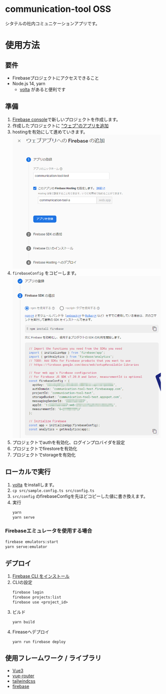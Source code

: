 # communication-tool OSS
シタテルの社内コミュニケーションアプリです。

# 使用方法

## 要件
- Firebaseプロジェクトにアクセスできること
- Node.js 14, yarn
  - [volta](https://volta.sh/) があると便利です

## 準備
1. [Firebase console](https://console.firebase.google.com/)で新しいプロジェクトを作成します。
1. 作成したプロジェクトに ["ウェブ"のアプリを追加](https://firebase.google.com/docs/web/setup?hl=ja)
1. hostingを有効にして進めていきます。
   ![firebase-1](docs/images/firebase-console-1.png)
1. `firebaseConfig` をコピーします。
   ![firebase-2](docs/images/firebase-console-2.png)
1. プロジェクトでauthを有効化、ログインプロバイダを設定
1. プロジェクトでfirestoreを有効化
1. プロジェクトでstorageを有効化

## ローカルで実行
1. [volta](https://volta.sh/) をinstallします。
1. `cp src/sample.config.ts src/config.ts`
1. `src/config` のfirebaseConfigを先ほどコピーした値に書き換えます。
1. 実行
    ```shell
    yarn
    yarn serve
    ```

### Firebaseエミュレータを使用する場合
```shell
firebase emulators:start
yarn serve:emulator
```

## デプロイ
1. [Firebase CLI をインストール](https://firebase.google.com/docs/cli?hl=ja#install_the_firebase_cli)
1. CLIの設定
    ```shell
    firebase login
    firebase projects:list
    firebase use <project_id>
    ```
1. ビルド
    ```shell
    yarn build
    ```
1. Fireaseへデプロイ
    ```shell
    yarn run firebase deploy
    ```

## 使用フレームワーク / ライブラリ
- [Vue3](https://v3.vuejs.org/)
- [vue-router](https://router.vuejs.org/ja/)
- [tailwindcss](https://tailwindcss.com/)
- [firebase](https://firebase.google.com/docs/web/setup)

